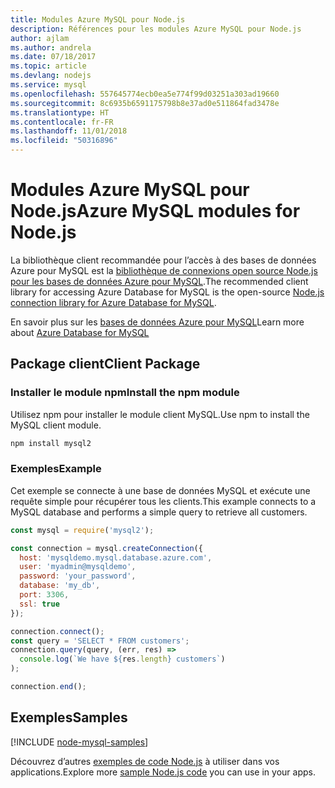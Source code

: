 ```yaml
---
title: Modules Azure MySQL pour Node.js
description: Références pour les modules Azure MySQL pour Node.js
author: ajlam
ms.author: andrela
ms.date: 07/18/2017
ms.topic: article
ms.devlang: nodejs
ms.service: mysql
ms.openlocfilehash: 557645774ecb0ea5e774f99d03251a303ad19660
ms.sourcegitcommit: 8c6935b6591175798b8e37ad0e511864fad3478e
ms.translationtype: HT
ms.contentlocale: fr-FR
ms.lasthandoff: 11/01/2018
ms.locfileid: "50316896"
---
```

# <a name="azure-mysql-modules-for-nodejs"></a><span data-ttu-id="491ac-103">Modules Azure MySQL pour Node.js</span><span class="sxs-lookup"><span data-stu-id="491ac-103">Azure MySQL modules for Node.js</span></span>

<span data-ttu-id="491ac-104">La bibliothèque client recommandée pour l’accès à des bases de données Azure pour MySQL est la [bibliothèque de connexions open source Node.js pour les bases de données Azure pour MySQL](https://github.com/sidorares/node-mysql2).</span><span class="sxs-lookup"><span data-stu-id="491ac-104">The recommended client library for accessing Azure Database for MySQL is the open-source [Node.js connection library for Azure Database for MySQL](https://github.com/sidorares/node-mysql2).</span></span> 

<span data-ttu-id="491ac-105">En savoir plus sur les [bases de données Azure pour MySQL](https://docs.microsoft.com/azure/MySQL/)</span><span class="sxs-lookup"><span data-stu-id="491ac-105">Learn more about [Azure Database for MySQL](https://docs.microsoft.com/azure/MySQL/)</span></span>

## <a name="client-package"></a><span data-ttu-id="491ac-106">Package client</span><span class="sxs-lookup"><span data-stu-id="491ac-106">Client Package</span></span>

### <a name="install-the-npm-module"></a><span data-ttu-id="491ac-107">Installer le module npm</span><span class="sxs-lookup"><span data-stu-id="491ac-107">Install the npm module</span></span>

<span data-ttu-id="491ac-108">Utilisez npm pour installer le module client MySQL.</span><span class="sxs-lookup"><span data-stu-id="491ac-108">Use npm to install the MySQL client module.</span></span>

```bash
npm install mysql2
```   

### <a name="example"></a><span data-ttu-id="491ac-109">Exemples</span><span class="sxs-lookup"><span data-stu-id="491ac-109">Example</span></span>

<span data-ttu-id="491ac-110">Cet exemple se connecte à une base de données MySQL et exécute une requête simple pour récupérer tous les clients.</span><span class="sxs-lookup"><span data-stu-id="491ac-110">This example connects to a MySQL database and performs a simple query to retrieve all customers.</span></span>

```javascript
const mysql = require('mysql2');

const connection = mysql.createConnection({
  host: 'mysqldemo.mysql.database.azure.com',
  user: 'myadmin@mysqldemo',
  password: 'your_password',
  database: 'my_db',
  port: 3306,
  ssl: true
});

connection.connect();
const query = 'SELECT * FROM customers';
connection.query(query, (err, res) =>
  console.log(`We have ${res.length} customers`)
);

connection.end();
```

## <a name="samples"></a><span data-ttu-id="491ac-111">Exemples</span><span class="sxs-lookup"><span data-stu-id="491ac-111">Samples</span></span>

[!INCLUDE [node-mysql-samples](../docs-ref-conceptual/includes/mysql-samples.md)]

<span data-ttu-id="491ac-112">Découvrez d’autres [exemples de code Node.js](https://azure.microsoft.com/resources/samples/?platform=nodejs) à utiliser dans vos applications.</span><span class="sxs-lookup"><span data-stu-id="491ac-112">Explore more [sample Node.js code](https://azure.microsoft.com/resources/samples/?platform=nodejs) you can use in your apps.</span></span>
